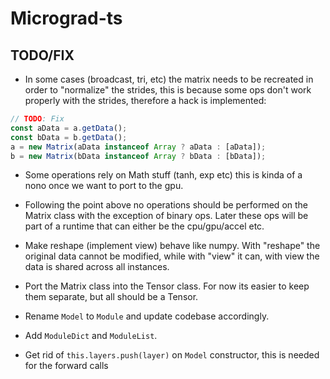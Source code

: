 # Micrograd-ts

## TODO/FIX
* In some cases (broadcast, tri, etc) the matrix needs to be recreated in order to "normalize" the strides, this is because some ops don't work properly with the strides, therefore a hack is implemented:
```typescript
// TODO: Fix
const aData = a.getData();
const bData = b.getData();
a = new Matrix(aData instanceof Array ? aData : [aData]);
b = new Matrix(bData instanceof Array ? bData : [bData]);
```

* Some operations rely on Math stuff (tanh, exp etc) this is kinda of a nono once we want to port to the gpu.

* Following the point above no operations should be performed on the Matrix class with the exception of binary ops. Later these ops will be part of a runtime that can either be the cpu/gpu/accel etc.

* Make reshape (implement view) behave like numpy. With "reshape" the original data cannot be modified, while with "view" it can, with view the data is shared across all instances.

* Port the Matrix class into the Tensor class. For now its easier to keep them separate, but all should be a Tensor.
* Rename `Model` to `Module` and update codebase accordingly.

* Add `ModuleDict` and `ModuleList`.

* Get rid of `this.layers.push(layer)` on `Model` constructor, this is needed for the forward calls